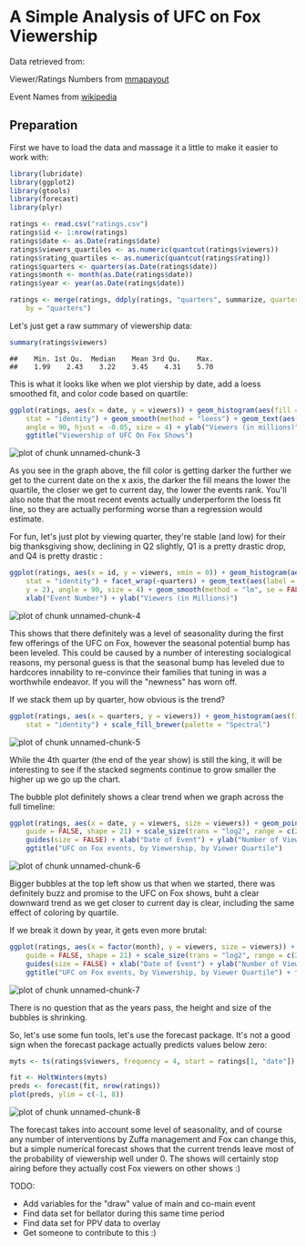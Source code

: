 A Simple Analysis of UFC on Fox Viewership
========================================================

Data retrieved from:

Viewer/Ratings Numbers from [mmapayout](http://mmapayout.com/2014/04/ufc-on-fox-11-overnight-rating-1-99m-viewers/)

Event Names from [wikipedia](http://en.wikipedia.org/wiki/UFC_on_Fox)

## Preparation

First we have to load the data and massage it a little to make it easier to
work with:


```r
library(lubridate)
library(ggplot2)
library(gtools)
library(forecast)
library(plyr)

ratings <- read.csv("ratings.csv")
ratings$id <- 1:nrow(ratings)
ratings$date <- as.Date(ratings$date)
ratings$viewers_quartiles <- as.numeric(quantcut(ratings$viewers))
ratings$rating_quartiles <- as.numeric(quantcut(ratings$rating))
ratings$quarters <- quarters(as.Date(ratings$date))
ratings$month <- month(as.Date(ratings$date))
ratings$year <- year(as.Date(ratings$date))

ratings <- merge(ratings, ddply(ratings, "quarters", summarize, quarters.viewers = sum(viewers)), 
    by = "quarters")

```


Let's just get a raw summary of viewership data:


```r
summary(ratings$viewers)
```

```
##    Min. 1st Qu.  Median    Mean 3rd Qu.    Max. 
##    1.99    2.43    3.22    3.45    4.31    5.70
```

This is what it looks like when we plot viership by date, add a loess smoothed fit, and color code based on quartile:


```r
ggplot(ratings, aes(x = date, y = viewers)) + geom_histogram(aes(fill = viewers_quartiles), 
    stat = "identity") + geom_smooth(method = "loess") + geom_text(aes(label = show), 
    angle = 90, hjust = -0.05, size = 4) + ylab("Viewers (in millions)") + xlab("Date of Show") + 
    ggtitle("Viewership of UFC On Fox Shows")
```

![plot of chunk unnamed-chunk-3](figure/unnamed-chunk-3.png) 


As you see in the graph above, the fill color is getting darker the further
we get to the current date on the x axis, the darker the fill means the lower
the quartile, the closer we get to current day, the lower the events rank. You'll
also note that the most recent events actually underperform the loess fit line,
so they are actually performing worse than a regression would estimate.

For fun, let's just plot by viewing quarter, they're stable (and low) for their 
big thanksgiving show, declining in Q2 slightly, Q1 is a pretty drastic drop, 
and Q4 is pretty drastic :


```r
ggplot(ratings, aes(x = id, y = viewers, xmin = 0)) + geom_histogram(aes(fill = viewers_quartiles), 
    stat = "identity") + facet_wrap(~quarters) + geom_text(aes(label = show, 
    y = 2), angle = 90, size = 4) + geom_smooth(method = "lm", se = FALSE) + 
    xlab("Event Number") + ylab("Viewers (in Millions)")
```

![plot of chunk unnamed-chunk-4](figure/unnamed-chunk-4.png) 


This shows that there definitely was a level of seasonality during the first few
offerings of the UFC on Fox, however the seasonal potential bump has been leveled.
This could be caused by a number of interesting socialogical reasons, my personal
guess is that the seasonal bump has leveled due to hardcores innability to 
re-convince their families that tuning in was a worthwhile endeavor. If you will
the "newness" has worn off.

If we stack them up by quarter, how obvious is the trend?


```r
ggplot(ratings, aes(x = quarters, y = viewers)) + geom_histogram(aes(fill = show), 
    stat = "identity") + scale_fill_brewer(palette = "Spectral")
```

![plot of chunk unnamed-chunk-5](figure/unnamed-chunk-5.png) 


While the 4th quarter (the end of the year show) is still the king, it will
be interesting to see if the stacked segments continue to grow smaller the higher
up we go up the chart.

The bubble plot definitely shows a clear trend when we graph across the 
full timeline:


```r
ggplot(ratings, aes(x = date, y = viewers, size = viewers)) + geom_point(aes(fill = factor(viewers_quartiles)), 
    guide = FALSE, shape = 21) + scale_size(trans = "log2", range = c(2, 20)) + 
    guides(size = FALSE) + xlab("Date of Event") + ylab("Number of Viewers (in millions)") + 
    ggtitle("UFC on Fox events, by Viewership, by Viewer Quartile")
```

![plot of chunk unnamed-chunk-6](figure/unnamed-chunk-6.png) 

Bigger bubbles at the top left show us that when we started, there was definitely
buzz and promise to the UFC on Fox shows, buht a clear downward trend as we get
closer to current day is clear, including the same effect of coloring by quartile.

If we break it down by year, it gets even more brutal:


```r
ggplot(ratings, aes(x = factor(month), y = viewers, size = viewers)) + geom_point(aes(fill = factor(viewers_quartiles)), 
    guide = FALSE, shape = 21) + scale_size(trans = "log2", range = c(2, 20)) + 
    guides(size = FALSE) + xlab("Date of Event") + ylab("Number of Viewers (in millions)") + 
    ggtitle("UFC on Fox events, by Viewership, by Viewer Quartile") + facet_wrap(~year)
```

![plot of chunk unnamed-chunk-7](figure/unnamed-chunk-7.png) 


There is no question that as the years pass, the height and size of the bubbles
is shrinking.

So, let's use some fun tools, let's use the forecast package. It's not a good
sign when the forecast package actually predicts values below zero:


```r
myts <- ts(ratings$viewers, frequency = 4, start = ratings[1, "date"])

fit <- HoltWinters(myts)
preds <- forecast(fit, nrow(ratings))
plot(preds, ylim = c(-1, 8))
```

![plot of chunk unnamed-chunk-8](figure/unnamed-chunk-8.png) 


The forecast takes into account some level of seasonality, and of course any 
number of interventions by Zuffa management and Fox can change this, but a 
simple numerical forecast shows that the current trends leave most of the 
probability of viewership well under 0. The shows will certainly stop airing
before they actually cost Fox viewers on other shows :)

TODO:

* Add variables for the "draw" value of main and co-main event
* Find data set for bellator during this same time period
* Find data set for PPV data to overlay
* Get someone to contribute to this :)
